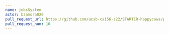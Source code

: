 ```yaml
---
name: jobsSystem
actor: bzamora020
pull_request_url: https://github.com/ucsb-cs156-s22/STARTER-happycows/pull/10
pull_request_num: 10
---
```

